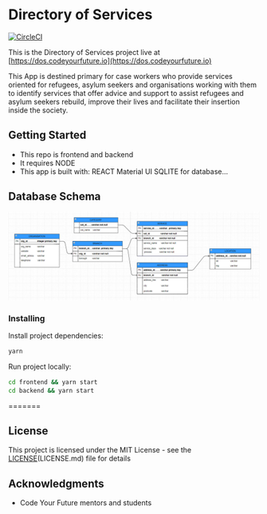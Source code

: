 # Directory of Services 

[![CircleCI](https://circleci.com/gh/CodeYourFuture/directory-of-services/tree/master.svg?style=svg)](https://circleci.com/gh/CodeYourFuture/directory-of-services/tree/master)

This is the Directory of Services project live at [https://dos.codeyourfuture.io](https://dos.codeyourfuture.io)


This App is destined primary for case workers who provide services oriented for refugees, asylum seekers and organisations working with them to identify services that offer advice and support to assist refugees and asylum seekers rebuild, improve their lives and facilitate their insertion inside the society.

## Getting Started


* This repo is frontend and backend
* It requires NODE
* This app is built with:
REACT 
Material UI
SQLITE for database...

## Database Schema

![ER diagram](./docs/ER.png)

### Installing

Install project dependencies:

```sh
yarn
```

Run project locally:

```sh
cd frontend && yarn start
cd backend && yarn start
```
=======
## License

This project is licensed under the MIT License - see the [LICENSE](./LICENSE)(LICENSE.md) file for details

## Acknowledgments

* Code Your Future mentors and students

